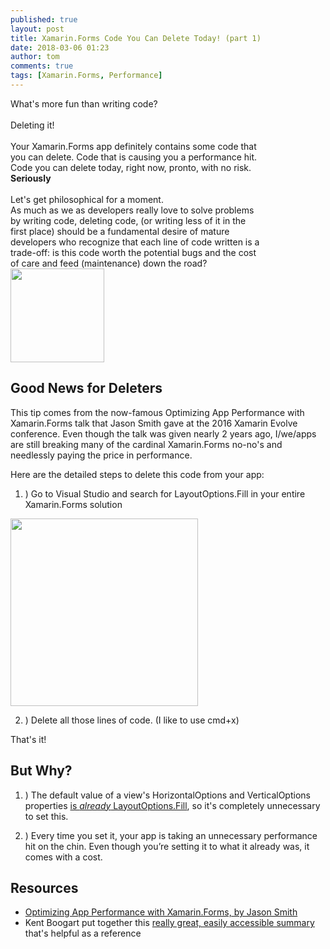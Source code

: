 ```yaml
---
published: true
layout: post
title: Xamarin.Forms Code You Can Delete Today! (part 1)
date: 2018-03-06 01:23
author: tom
comments: true
tags: [Xamarin.Forms, Performance]
---
```


<div>
    <div style="display: inline-block; width: 80%; vertical-align: top;">
    What's more fun than writing code?
    <br/><br/>
    Deleting it! 
    <br/><br/>
    Your Xamarin.Forms app definitely contains some code that you can delete. Code that is causing you a performance hit. Code you can delete today, right now, pronto, with no risk. <b>Seriously</b> 
    <br/><br/>
    Let's get philosophical for a moment. <br/>
    As much as we as developers really love to solve problems by writing code, deleting code, (or writing less of it in the first place) should be a fundamental desire of mature developers who recognize that each line of code written is a trade-off: is this code worth the potential bugs and the cost of care and feed (maintenance) down the road? 
    </div>
    <div style="display: inline-block;" align="top">
        <img src="{{site.baseurl}}/images/XFCodeYouCanDelete/Anticode.png" style="width: 150;"/> 
    </div>
</div>



## Good News for Deleters

This tip comes from the now-famous Optimizing App Performance with Xamarin.Forms talk that Jason Smith gave at the 2016 Xamarin Evolve conference. Even though the talk was given nearly 2 years ago, I/we/apps are still breaking many of the cardinal Xamarin.Forms no-no's and needlessly paying the price in performance.  

Here are the detailed steps to delete this code from your app:

1. ) Go to Visual Studio and search for LayoutOptions.Fill in your entire Xamarin.Forms solution  

<img src="{{site.baseurl}}/images/XFCodeYouCanDelete/FindLayoutOptions.Fill.png" style="width: 300px;"/>

2. ) Delete all those lines of code. (I like to use cmd+x)



That's it!  


## But Why?

1. ) The default value of a view's HorizontalOptions and VerticalOptions properties [is _already_ LayoutOptions.Fill](https://developer.xamarin.com/guides/xamarin-forms/user-interface/layouts/layout-options/#Overview), so it's completely unnecessary to set this.  

1. ) Every time you set it, your app is taking an unnecessary performance hit on the chin. Even though you’re setting it to what it already was, it comes with a cost.  



## Resources
- [Optimizing App Performance with Xamarin.Forms, by Jason Smith](https://www.youtube.com/watch?v=RZvdql3Ev0E)
- Kent Boogart put together this [really great, easily accessible summary](https://kent-boogaart.com/blog/jason-smith%27s-xamarin-forms-performance-tips) that's helpful as a reference